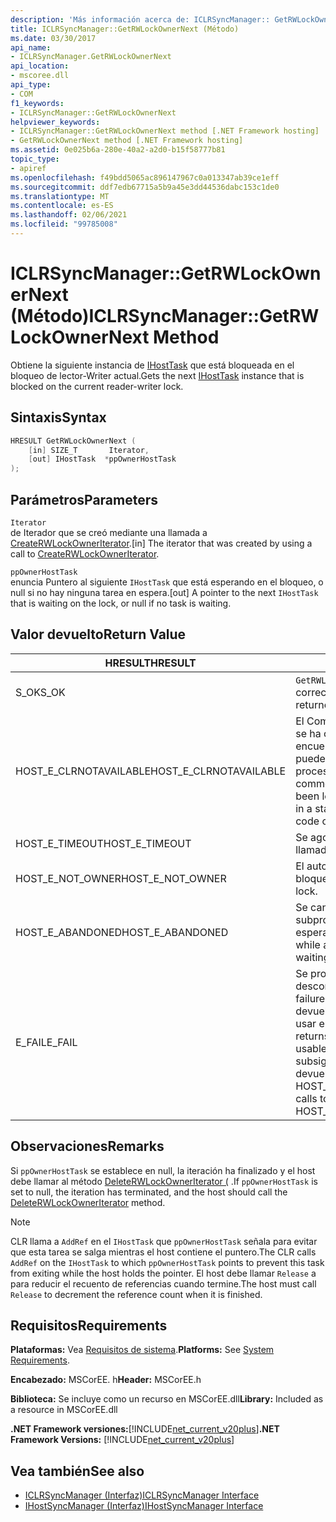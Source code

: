 ```yaml
---
description: 'Más información acerca de: ICLRSyncManager:: GetRWLockOwnerNext ((método)'
title: ICLRSyncManager::GetRWLockOwnerNext (Método)
ms.date: 03/30/2017
api_name:
- ICLRSyncManager.GetRWLockOwnerNext
api_location:
- mscoree.dll
api_type:
- COM
f1_keywords:
- ICLRSyncManager::GetRWLockOwnerNext
helpviewer_keywords:
- ICLRSyncManager::GetRWLockOwnerNext method [.NET Framework hosting]
- GetRWLockOwnerNext method [.NET Framework hosting]
ms.assetid: 0e025b6a-280e-40a2-a2d0-b15f58777b81
topic_type:
- apiref
ms.openlocfilehash: f49bdd5065ac896147967c0a013347ab39ce1eff
ms.sourcegitcommit: ddf7edb67715a5b9a45e3dd44536dabc153c1de0
ms.translationtype: MT
ms.contentlocale: es-ES
ms.lasthandoff: 02/06/2021
ms.locfileid: "99785008"
---
```

# <a name="iclrsyncmanagergetrwlockownernext-method"></a><span data-ttu-id="6d53a-103">ICLRSyncManager::GetRWLockOwnerNext (Método)</span><span class="sxs-lookup"><span data-stu-id="6d53a-103">ICLRSyncManager::GetRWLockOwnerNext Method</span></span>

<span data-ttu-id="6d53a-104">Obtiene la siguiente instancia de [IHostTask](ihosttask-interface.md) que está bloqueada en el bloqueo de lector-Writer actual.</span><span class="sxs-lookup"><span data-stu-id="6d53a-104">Gets the next [IHostTask](ihosttask-interface.md) instance that is blocked on the current reader-writer lock.</span></span>  
  
## <a name="syntax"></a><span data-ttu-id="6d53a-105">Sintaxis</span><span class="sxs-lookup"><span data-stu-id="6d53a-105">Syntax</span></span>  
  
```cpp
HRESULT GetRWLockOwnerNext (  
    [in] SIZE_T       Iterator,  
    [out] IHostTask  *ppOwnerHostTask  
);  
```  
  
## <a name="parameters"></a><span data-ttu-id="6d53a-106">Parámetros</span><span class="sxs-lookup"><span data-stu-id="6d53a-106">Parameters</span></span>  

 `Iterator`  
 <span data-ttu-id="6d53a-107">de Iterador que se creó mediante una llamada a [CreateRWLockOwnerIterator](iclrsyncmanager-createrwlockowneriterator-method.md).</span><span class="sxs-lookup"><span data-stu-id="6d53a-107">[in] The iterator that was created by using a call to [CreateRWLockOwnerIterator](iclrsyncmanager-createrwlockowneriterator-method.md).</span></span>  
  
 `ppOwnerHostTask`  
 <span data-ttu-id="6d53a-108">enuncia Puntero al siguiente `IHostTask` que está esperando en el bloqueo, o null si no hay ninguna tarea en espera.</span><span class="sxs-lookup"><span data-stu-id="6d53a-108">[out] A pointer to the next `IHostTask` that is waiting on the lock, or null if no task is waiting.</span></span>  
  
## <a name="return-value"></a><span data-ttu-id="6d53a-109">Valor devuelto</span><span class="sxs-lookup"><span data-stu-id="6d53a-109">Return Value</span></span>  
  
|<span data-ttu-id="6d53a-110">HRESULT</span><span class="sxs-lookup"><span data-stu-id="6d53a-110">HRESULT</span></span>|<span data-ttu-id="6d53a-111">Descripción</span><span class="sxs-lookup"><span data-stu-id="6d53a-111">Description</span></span>|  
|-------------|-----------------|  
|<span data-ttu-id="6d53a-112">S_OK</span><span class="sxs-lookup"><span data-stu-id="6d53a-112">S_OK</span></span>|<span data-ttu-id="6d53a-113">`GetRWLockOwnerNext` se devolvió correctamente.</span><span class="sxs-lookup"><span data-stu-id="6d53a-113">`GetRWLockOwnerNext` returned successfully.</span></span>|  
|<span data-ttu-id="6d53a-114">HOST_E_CLRNOTAVAILABLE</span><span class="sxs-lookup"><span data-stu-id="6d53a-114">HOST_E_CLRNOTAVAILABLE</span></span>|<span data-ttu-id="6d53a-115">El Common Language Runtime (CLR) no se ha cargado en un proceso o el CLR se encuentra en un estado en el que no puede ejecutar código administrado ni procesar la llamada correctamente.</span><span class="sxs-lookup"><span data-stu-id="6d53a-115">The common language runtime (CLR) has not been loaded into a process, or the CLR is in a state in which it cannot run managed code or process the call successfully.</span></span>|  
|<span data-ttu-id="6d53a-116">HOST_E_TIMEOUT</span><span class="sxs-lookup"><span data-stu-id="6d53a-116">HOST_E_TIMEOUT</span></span>|<span data-ttu-id="6d53a-117">Se agotó el tiempo de espera de la llamada.</span><span class="sxs-lookup"><span data-stu-id="6d53a-117">The call timed out.</span></span>|  
|<span data-ttu-id="6d53a-118">HOST_E_NOT_OWNER</span><span class="sxs-lookup"><span data-stu-id="6d53a-118">HOST_E_NOT_OWNER</span></span>|<span data-ttu-id="6d53a-119">El autor de la llamada no posee el bloqueo.</span><span class="sxs-lookup"><span data-stu-id="6d53a-119">The caller does not own the lock.</span></span>|  
|<span data-ttu-id="6d53a-120">HOST_E_ABANDONED</span><span class="sxs-lookup"><span data-stu-id="6d53a-120">HOST_E_ABANDONED</span></span>|<span data-ttu-id="6d53a-121">Se canceló un evento mientras un subproceso o fibra bloqueados estaba esperando en él.</span><span class="sxs-lookup"><span data-stu-id="6d53a-121">An event was canceled while a blocked thread or fiber was waiting on it.</span></span>|  
|<span data-ttu-id="6d53a-122">E_FAIL</span><span class="sxs-lookup"><span data-stu-id="6d53a-122">E_FAIL</span></span>|<span data-ttu-id="6d53a-123">Se produjo un error grave desconocido.</span><span class="sxs-lookup"><span data-stu-id="6d53a-123">An unknown catastrophic failure occurred.</span></span> <span data-ttu-id="6d53a-124">Cuando un método devuelve E_FAIL, CLR ya no se puede usar en el proceso.</span><span class="sxs-lookup"><span data-stu-id="6d53a-124">When a method returns E_FAIL, the CLR is no longer usable within the process.</span></span> <span data-ttu-id="6d53a-125">Las llamadas subsiguientes a métodos de hospedaje devuelven HOST_E_CLRNOTAVAILABLE.</span><span class="sxs-lookup"><span data-stu-id="6d53a-125">Subsequent calls to hosting methods return HOST_E_CLRNOTAVAILABLE.</span></span>|  
  
## <a name="remarks"></a><span data-ttu-id="6d53a-126">Observaciones</span><span class="sxs-lookup"><span data-stu-id="6d53a-126">Remarks</span></span>  

 <span data-ttu-id="6d53a-127">Si `ppOwnerHostTask` se establece en null, la iteración ha finalizado y el host debe llamar al método [DeleteRWLockOwnerIterator (](iclrsyncmanager-deleterwlockowneriterator-method.md) .</span><span class="sxs-lookup"><span data-stu-id="6d53a-127">If `ppOwnerHostTask` is set to null, the iteration has terminated, and the host should call the [DeleteRWLockOwnerIterator](iclrsyncmanager-deleterwlockowneriterator-method.md) method.</span></span>  
  
> [!NOTE]
> <span data-ttu-id="6d53a-128">CLR llama a `AddRef` en el `IHostTask` que `ppOwnerHostTask` señala para evitar que esta tarea se salga mientras el host contiene el puntero.</span><span class="sxs-lookup"><span data-stu-id="6d53a-128">The CLR calls `AddRef` on the `IHostTask` to which `ppOwnerHostTask` points to prevent this task from exiting while the host holds the pointer.</span></span> <span data-ttu-id="6d53a-129">El host debe llamar `Release` a para reducir el recuento de referencias cuando termine.</span><span class="sxs-lookup"><span data-stu-id="6d53a-129">The host must call `Release` to decrement the reference count when it is finished.</span></span>  
  
## <a name="requirements"></a><span data-ttu-id="6d53a-130">Requisitos</span><span class="sxs-lookup"><span data-stu-id="6d53a-130">Requirements</span></span>  

 <span data-ttu-id="6d53a-131">**Plataformas:** Vea [Requisitos de sistema](../../get-started/system-requirements.md).</span><span class="sxs-lookup"><span data-stu-id="6d53a-131">**Platforms:** See [System Requirements](../../get-started/system-requirements.md).</span></span>  
  
 <span data-ttu-id="6d53a-132">**Encabezado:** MSCorEE. h</span><span class="sxs-lookup"><span data-stu-id="6d53a-132">**Header:** MSCorEE.h</span></span>  
  
 <span data-ttu-id="6d53a-133">**Biblioteca:** Se incluye como un recurso en MSCorEE.dll</span><span class="sxs-lookup"><span data-stu-id="6d53a-133">**Library:** Included as a resource in MSCorEE.dll</span></span>  
  
 <span data-ttu-id="6d53a-134">**.NET Framework versiones:**[!INCLUDE[net_current_v20plus](../../../../includes/net-current-v20plus-md.md)]</span><span class="sxs-lookup"><span data-stu-id="6d53a-134">**.NET Framework Versions:** [!INCLUDE[net_current_v20plus](../../../../includes/net-current-v20plus-md.md)]</span></span>  
  
## <a name="see-also"></a><span data-ttu-id="6d53a-135">Vea también</span><span class="sxs-lookup"><span data-stu-id="6d53a-135">See also</span></span>

- [<span data-ttu-id="6d53a-136">ICLRSyncManager (Interfaz)</span><span class="sxs-lookup"><span data-stu-id="6d53a-136">ICLRSyncManager Interface</span></span>](iclrsyncmanager-interface.md)
- [<span data-ttu-id="6d53a-137">IHostSyncManager (Interfaz)</span><span class="sxs-lookup"><span data-stu-id="6d53a-137">IHostSyncManager Interface</span></span>](ihostsyncmanager-interface.md)
